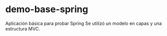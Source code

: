 # demo-base-spring
Aplicación básica para probar Spring 
Se utilizó un modelo en capas y una estructura MVC. 
